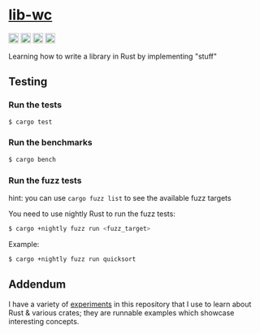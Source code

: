 # [lib-wc](https://crates.io/crates/lib-wc)

[<img alt="github" src="https://img.shields.io/badge/github-wcygan/lib--wc-8da0cb?style=for-the-badge&labelColor=555555&logo=github" height="20">](https://github.com/wcygan/lib-wc)
[<img alt="crates.io" src="https://img.shields.io/crates/v/lib-wc.svg?style=for-the-badge&color=fc8d62&logo=rust" height="20">](https://crates.io/crates/lib-wc)
[<img alt="docs.rs" src="https://img.shields.io/badge/docs.rs-lib--wc-66c2a5?style=for-the-badge&labelColor=555555&logo=docs.rs" height="20">](https://docs.rs/lib-wc)
[<img alt="build status" src="https://img.shields.io/github/actions/workflow/status/wcygan/lib-wc/general.yml?branch=master&style=for-the-badge" height="20">](https://github.com/wcygan/lib-wc/actions?query=branch%3Amaster)

Learning how to write a library in Rust by implementing "stuff"

## Testing

### Run the tests

```bash
$ cargo test
```

### Run the benchmarks

```bash
$ cargo bench
```

### Run the fuzz tests

hint: you can use `cargo fuzz list` to see the available fuzz targets

You need to use nightly Rust to run the fuzz tests:

```bash
$ cargo +nightly fuzz run <fuzz_target>
```

Example:

```bash
$ cargo +nightly fuzz run quicksort
```

## Addendum

I have a variety of [experiments](./experiments/) in this repository that I use to learn about Rust & various crates; they are runnable examples which showcase interesting concepts. 